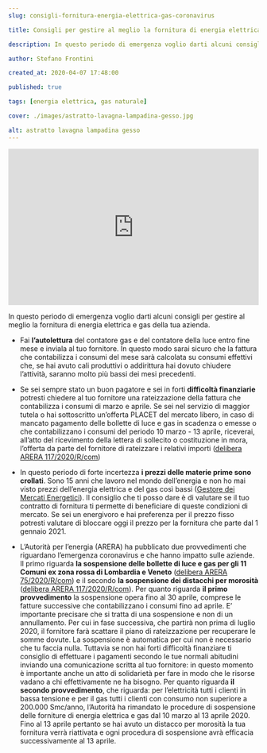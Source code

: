 ```yaml
---
slug: consigli-fornitura-energia-elettrica-gas-coronavirus

title: Consigli per gestire al meglio la fornitura di energia elettrica e gas della tua azienda al tempo del coronavirus

description: In questo periodo di emergenza voglio darti alcuni consigli per gestire al meglio la fornitura di energia elettrica e gas della tua azienda.

author: Stefano Frontini

created_at: 2020-04-07 17:48:00

published: true

tags: [energia elettrica, gas naturale]

cover: ./images/astratto-lavagna-lampadina-gesso.jpg

alt: astratto lavagna lampadina gesso
---
```


<p></p>
<iframe title="Consigli per gestire al meglio la fornitura luce e gas della tua azienda al tempo del Coronavirus" style="object-fit: cover; width:100%; height:315px;" src="https://www.youtube.com/embed/jXbU9IJtBmQ?enablejsapi=1" frameborder="0" allow="accelerometer; autoplay; encrypted-media; gyroscope; picture-in-picture" allowfullscreen></iframe><p></p>In questo periodo di emergenza voglio darti alcuni consigli per gestire al meglio la fornitura di energia elettrica e gas della tua azienda.

- Fai **l’autolettura** del contatore gas e del contatore della luce entro fine mese e inviala al tuo fornitore. In questo modo sarai sicuro che la fattura che contabilizza i consumi del mese sarà calcolata su consumi effettivi che, se hai avuto cali produttivi o addirittura hai dovuto chiudere l’attività, saranno molto più bassi dei mesi precedenti.
- Se sei sempre stato un buon pagatore e sei in forti **difficoltà finanziarie** potresti chiedere al tuo fornitore una rateizzazione della fattura che contabilizza i consumi di marzo e aprile. Se sei nel servizio di maggior tutela o hai sottoscritto un’offerta PLACET del mercato libero, in caso di mancato pagamento delle bollette di luce e gas in scadenza o emesse o che contabilizzano i consumi del periodo 10 marzo - 13 aprile, riceverai, all’atto del ricevimento della lettera di sollecito o costituzione in mora, l’offerta da parte del fornitore di rateizzare i relativi importi ([delibera ARERA 117/2020/R/com](https://www.arera.it/it/docs/20/117-20.htm))
- In questo periodo di forte incertezza **i prezzi delle materie prime sono crollati**. Sono 15 anni che lavoro nel mondo dell’energia e non ho mai visto prezzi dell’energia elettrica e del gas così bassi ([Gestore dei Mercati Energetici](http://www.mercatoelettrico.org/It/default.aspx)). Il consiglio che ti posso dare è di valutare se il tuo contratto di fornitura ti permette di beneficiare di queste condizioni di mercato. Se sei un energivoro e hai preferenza per il prezzo fisso potresti valutare di bloccare oggi il prezzo per la fornitura che parte dal 1 gennaio 2021.
  <g-image style="object-fit: cover; width:100%; height: 100%" src="~/assets/andamento-mensile-gennaio-2019-marzo-2020-prezzo-energia-elettrica.png"  alt="Andamento mensile gennaio 2019 marzo 2020 prezzo ingrosso energia elettrica"></g-image>
  <g-image src="~/assets/andamento-annuale-2004-2019-prezzo-per-fasce-energia-elettrica.png" style="object-fit: cover; width:100%; height: 100%"   alt="Andamento annuale 2004-2019 prezzo per fasce energia elettrica"></g-image>
  <g-image src="~/assets/andamento-mensile-gennaio-2019-marzo-2020-prezzo-gas-naturale.png" style="object-fit: cover; width:100%; height: 100%"   alt="Andamento mensile gennaio 2019 marzo 2020 prezzo gas naturale"></g-image>

- L’Autorità per l’energia (ARERA) ha pubblicato due provvedimenti che riguardano l’emergenza coronavirus e che hanno impatto sulle aziende. Il primo riguarda **la sospensione delle bollette di luce e gas per gli 11 Comuni ex zona rossa di Lombardia e Veneto** ([delibera ARERA 75/2020/R/com](https://www.arera.it/it/docs/20/075-20.htm)) e il secondo **la sospensione dei distacchi per morosità** ([delibera ARERA 117/2020/R/com](https://www.arera.it/it/docs/20/117-20.htm)). Per quanto riguarda **il primo provvedimento** la sospensione opera fino al 30 aprile, comprese le fatture successive che contabilizzano i consumi fino ad aprile. E’ importante precisare che si tratta di una sospensione e non di un annullamento. Per cui in fase successiva, che partirà non prima di luglio 2020, il fornitore farà scattare il piano di rateizzazione per recuperare le somme dovute. La sospensione è automatica per cui non è necessario che tu faccia nulla. Tuttavia se non hai forti difficoltà finanziare ti consiglio di effettuare i pagamenti secondo le tue normali abitudini inviando una comunicazione scritta al tuo fornitore: in questo momento è importante anche un atto di solidarietà per fare in modo che le risorse vadano a chi effettivamente ne ha bisogno. Per quanto riguarda **il secondo provvedimento**, che riguarda: per l’elettricità tutti i clienti in bassa tensione e per il gas tutti i clienti con consumo non superiore a 200.000 Smc/anno, l’Autorità ha rimandato le procedure di sospensione delle forniture di energia elettrica e gas dal 10 marzo al 13 aprile 2020. Fino al 13 aprile pertanto se hai avuto un distacco per morosità la tua fornitura verrà riattivata e ogni procedura di sospensione avrà efficacia successivamente al 13 aprile.
